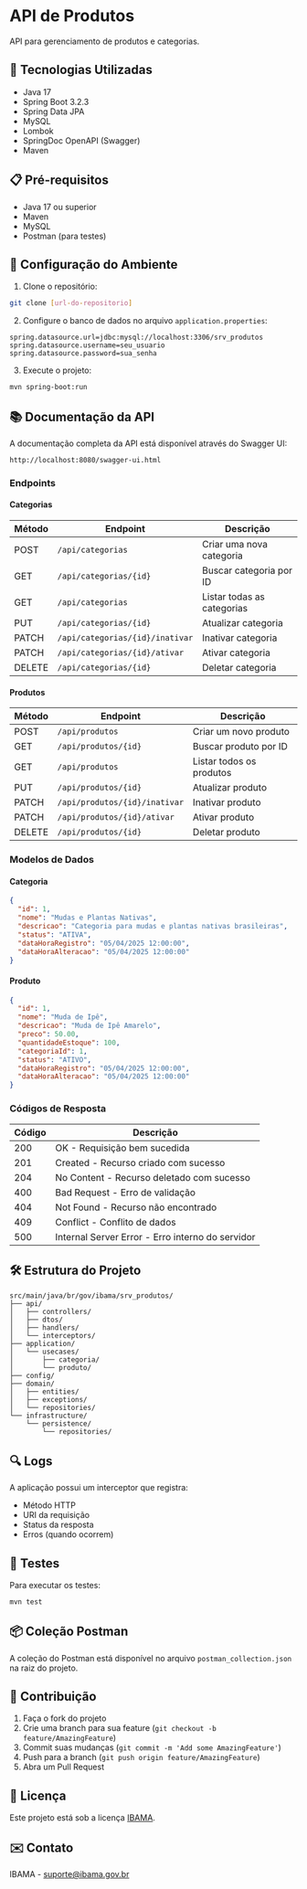 # API de Produtos

API para gerenciamento de produtos e categorias.

## 🚀 Tecnologias Utilizadas

- Java 17
- Spring Boot 3.2.3
- Spring Data JPA
- MySQL
- Lombok
- SpringDoc OpenAPI (Swagger)
- Maven

## 📋 Pré-requisitos

- Java 17 ou superior
- Maven
- MySQL
- Postman (para testes)

## 🔧 Configuração do Ambiente

1. Clone o repositório:
```bash
git clone [url-do-repositorio]
```

2. Configure o banco de dados no arquivo `application.properties`:
```properties
spring.datasource.url=jdbc:mysql://localhost:3306/srv_produtos
spring.datasource.username=seu_usuario
spring.datasource.password=sua_senha
```

3. Execute o projeto:
```bash
mvn spring-boot:run
```

## 📚 Documentação da API

A documentação completa da API está disponível através do Swagger UI:
```
http://localhost:8080/swagger-ui.html
```

### Endpoints

#### Categorias

| Método | Endpoint | Descrição |
|--------|----------|-----------|
| POST | `/api/categorias` | Criar uma nova categoria |
| GET | `/api/categorias/{id}` | Buscar categoria por ID |
| GET | `/api/categorias` | Listar todas as categorias |
| PUT | `/api/categorias/{id}` | Atualizar categoria |
| PATCH | `/api/categorias/{id}/inativar` | Inativar categoria |
| PATCH | `/api/categorias/{id}/ativar` | Ativar categoria |
| DELETE | `/api/categorias/{id}` | Deletar categoria |

#### Produtos

| Método | Endpoint | Descrição |
|--------|----------|-----------|
| POST | `/api/produtos` | Criar um novo produto |
| GET | `/api/produtos/{id}` | Buscar produto por ID |
| GET | `/api/produtos` | Listar todos os produtos |
| PUT | `/api/produtos/{id}` | Atualizar produto |
| PATCH | `/api/produtos/{id}/inativar` | Inativar produto |
| PATCH | `/api/produtos/{id}/ativar` | Ativar produto |
| DELETE | `/api/produtos/{id}` | Deletar produto |

### Modelos de Dados

#### Categoria
```json
{
  "id": 1,
  "nome": "Mudas e Plantas Nativas",
  "descricao": "Categoria para mudas e plantas nativas brasileiras",
  "status": "ATIVA",
  "dataHoraRegistro": "05/04/2025 12:00:00",
  "dataHoraAlteracao": "05/04/2025 12:00:00"
}
```

#### Produto
```json
{
  "id": 1,
  "nome": "Muda de Ipê",
  "descricao": "Muda de Ipê Amarelo",
  "preco": 50.00,
  "quantidadeEstoque": 100,
  "categoriaId": 1,
  "status": "ATIVO",
  "dataHoraRegistro": "05/04/2025 12:00:00",
  "dataHoraAlteracao": "05/04/2025 12:00:00"
}
```

### Códigos de Resposta

| Código | Descrição |
|--------|-----------|
| 200 | OK - Requisição bem sucedida |
| 201 | Created - Recurso criado com sucesso |
| 204 | No Content - Recurso deletado com sucesso |
| 400 | Bad Request - Erro de validação |
| 404 | Not Found - Recurso não encontrado |
| 409 | Conflict - Conflito de dados |
| 500 | Internal Server Error - Erro interno do servidor |

## 🛠️ Estrutura do Projeto

```
src/main/java/br/gov/ibama/srv_produtos/
├── api/
│   ├── controllers/
│   ├── dtos/
│   ├── handlers/
│   └── interceptors/
├── application/
│   └── usecases/
│       ├── categoria/
│       └── produto/
├── config/
├── domain/
│   ├── entities/
│   ├── exceptions/
│   └── repositories/
└── infrastructure/
    └── persistence/
        └── repositories/
```

## 🔍 Logs

A aplicação possui um interceptor que registra:
- Método HTTP
- URI da requisição
- Status da resposta
- Erros (quando ocorrem)

## 🧪 Testes

Para executar os testes:
```bash
mvn test
```

## 📦 Coleção Postman

A coleção do Postman está disponível no arquivo `postman_collection.json` na raiz do projeto.

## 🤝 Contribuição

1. Faça o fork do projeto
2. Crie uma branch para sua feature (`git checkout -b feature/AmazingFeature`)
3. Commit suas mudanças (`git commit -m 'Add some AmazingFeature'`)
4. Push para a branch (`git push origin feature/AmazingFeature`)
5. Abra um Pull Request

## 📝 Licença

Este projeto está sob a licença [IBAMA](https://www.ibama.gov.br/licenca).

## ✉️ Contato

IBAMA - [suporte@ibama.gov.br](mailto:suporte@ibama.gov.br) 